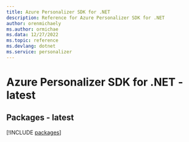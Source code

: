 ```yaml
---
title: Azure Personalizer SDK for .NET
description: Reference for Azure Personalizer SDK for .NET
author: orenmichaely
ms.author: ormichae
ms.data: 12/27/2022
ms.topic: reference
ms.devlang: dotnet
ms.service: personalizer
---
```

# Azure Personalizer SDK for .NET - latest
## Packages - latest
[!INCLUDE [packages](personalizer-index.md)]